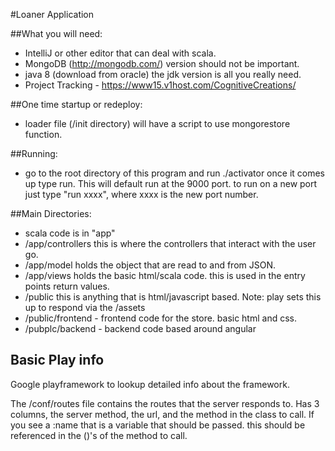 #Loaner Application

##What you will need:

- IntelliJ or other editor that can deal with scala.
- MongoDB (http://mongodb.com/)  version should not be important.
- java 8 (download from oracle) the jdk version is all you really need.
- Project Tracking - https://www15.v1host.com/CognitiveCreations/

##One time startup or redeploy:

- loader file (/init directory) will have a script to use mongorestore function.

##Running:

- go to the root directory of this program and run ./activator once it comes up type run. This will default run at the
9000 port. to run on a new port just type "run xxxx", where xxxx is the new port number.

##Main Directories:

- scala code is in "app"
- /app/controllers this is where the controllers that interact with the user go.  
- /app/model holds the object that are read to and from JSON.  
- /app/views holds the basic html/scala code.  this is used in the entry points return values.  
- /public this is anything that is html/javascript based.  Note: play sets this up to respond via the /assets
- /public/frontend - frontend code for the store. basic html and css. 
- /pubplc/backend - backend code based around angular


## Basic Play info

Google playframework to lookup detailed info about the framework. 

The /conf/routes file contains the routes that the server responds to. Has 3 columns, the server method, the url, 
and the method in the class to call.  If you see a :name that is a variable that should be passed. this should be 
referenced in the ()'s of the method to call. 
